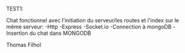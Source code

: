 TEST1:

Chat fonctionnel avec l'initiation du serveur/les routes et l'index sur le même serveur:
  -Http
  -Express
  -Socket.io
  -Connection à mongoDB
  -Insertion du chat dans MONGODB
  
  Thomas Filhol
  
